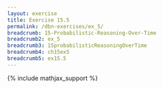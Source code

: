 ```yaml
---
layout: exercise
title: Exercise 15.5
permalink: /dbn-exercises/ex_5/
breadcrumb: 15-Probabilistic-Reasoning-Over-Time
breadcrumb2: ex_5
breadcrumb3: 15probabilisticReasoningOverTime
breadcrumb4: ch15ex5
breadcrumb5: ex15.5
---
```


{% include mathjax_support %}


